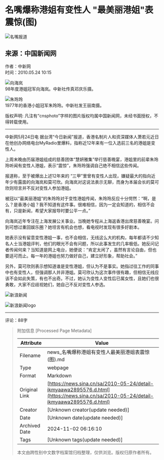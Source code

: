 # 名嘴爆称港姐有变性人 "最美丽港姐"表震惊(图)

![名嘴报道](//n.sinaimg.cn/sinakd10200/360/w180h180/20221208/9a5e-68863e2aa95fcb69c00720aa3d256d64.jpg)

## 来源：中国新闻网

作者：中新网  
时间：2010.05.24 10:15  

![向海岚](//www.sinaimg.cn/dy/c/2010-05-24/1274667744_6aXxyX.jpg)  
98年度港姐冠军向海岚。中新社传真邓庆乐摄。  

![朱玲玲](//www.sinaimg.cn/dy/c/2010-05-24/1274667744_5SNbza.jpg)  
1977年的香港小姐冠军朱玲玲。中新社发王丽南摄。  

版权声明: 凡注有“cnsphoto”字样的图片版权均属中国新闻网，未经书面授权，不得转载使用。

---

中新网5月24日电 据台湾“今日新闻”报道，香港名制片人和资深媒体人萧若元近日在他创办网络电台MyRadio里爆料，指称近12年来有一位入选前三名的港姐是变性人。

上周末晚由历届港姐组成的慈善团体“慧妍雅集”举行慈善晚宴，港姐里的前辈朱玲玲听闻有变性人港姐，表示“震惊”，朱玲玲强调自己绝不相信这些传闻。

报道称，至于被爆出上述12年来的 “三甲”里曾有变性人出现，嫌疑最大的指向近年少有露面的向海岚和莫可欣。向海岚对这说法表示无聊，而身为本届会长的莫可欣则坦言并不反对变性人参加港姐。

被冠以“最美丽港姐”的朱玲玲对于变性港姐传闻，朱玲玲反应十分愕然：“啊，是么？是香港小姐？我不知道有这件事。很难相信，因为一定会知道的，相信不会有，只是新闻，希望大家报导时要公平一点。”

向海岚近年专注在上海发展公关事业。当晚她专程从上海返香港出席慈善晚宴。问到可想过重回娱乐圈？她坦言有机会也想，看电视时发现有很多好剧本。

她表示没有留意变性港姐一事，也不会相信，无线这么大的机构，每年都请不少知名人士当港姐评判，他们的眼光不会有问题，所以此事发生的几率极低。她反问记者传闻何来？当知道是网上电台，她便说：“肯定太闲了，虽然有言论自由，但也要适可而止。每一年的港姐也努力做好自己，建立好形象，帮助社会。”

另外，莫可欣则表示想知道谁是变性港姐，但认为不是事实。她指过往工作的同事中也有变性人，但强调那人并非港姐。莫可欣认为这次事件很有趣，但相信无线应该不会如此失策，有也不出奇。不过，她认为变性人变性后已属女性，且她们也很勇敢，大家不应歧视她们，她自己不反对变性人参选。

![新浪新闻](//n.sinaimg.cn/default/2fb77759/20151125/320X320.png)

![新浪新闻logo](https://n.sinaimg.cn/default/80905340/20200331/sinalogo.png)  

---

评论：88字

> 附加信息 [Processed Page Metadata]
>
> | Attribute       | Value                                  |
> |-----------------|----------------------------------------|
> | Filename        | news_名嘴爆称港姐有变性人最美丽港姐表震惊(图).md                             |
> | Type            | webpage                                 |
> | Format          | Markdown                               |
> | Original Link   | [https://news.sina.cn/sa/2010-05-24/detail-ikmyaawa2895576.d.html](https://news.sina.cn/sa/2010-05-24/detail-ikmyaawa2895576.d.html)                       |
> | Creator         | [Unknown creator(update needed)]                              |
> | Date            | [Unknown date(update needed)]                                 |
> | Archived Date   | 2024-11-02 06:16:10                             |
> | Tags            | [Unknown tags(update needed)]                                 |
>
> 本文由跨性别中文数字档案馆归档整理，仅供浏览。版权归原作者所有。
>